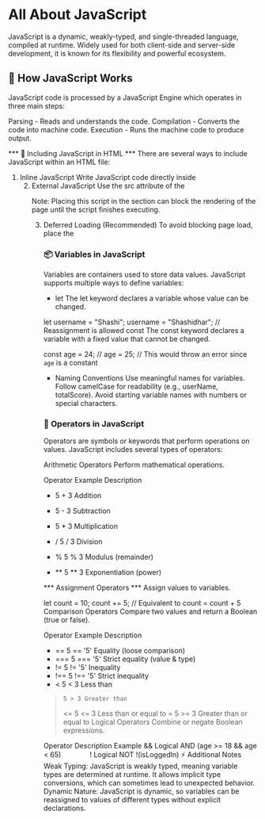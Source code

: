 # All About JavaScript
JavaScript is a dynamic, weakly-typed, and single-threaded language, compiled at runtime. Widely used for both client-side and server-side development, it is known for its flexibility and powerful ecosystem.

## 🧠 How JavaScript Works
JavaScript code is processed by a JavaScript Engine which operates in three main steps:

Parsing - Reads and understands the code.
Compilation - Converts the code into machine code.
Execution - Runs the machine code to produce output.

*** 📝 Including JavaScript in HTML ***
There are several ways to include JavaScript within an HTML file:

1. Inline JavaScript
   Write JavaScript code directly inside <script> tags in the <head> section:

<head>
  <script>
    alert("This Works!");
  </script>
</head>

2. External JavaScript
Use the src attribute of the <script> tag to link to an external JavaScript file:

<script src="assets/scripts/app.js"></script>

Note: Placing this script in the <head> section can block the rendering of the page until the script finishes executing.

3. Deferred Loading (Recommended)
   To avoid blocking page load, place the <script> tag just before the closing </body> tag. This allows the script to load after all HTML content has been rendered:

<body>
  <!-- HTML content -->
  <script src="assets/scripts/app.js"></script>
</body>

### 📦 Variables in JavaScript
Variables are containers used to store data values. JavaScript supports multiple ways to define variables:

* let
The let keyword declares a variable whose value can be changed.

let username = "Shashi";
username = "Shashidhar"; // Reassignment is allowed
const
The const keyword declares a variable with a fixed value that cannot be changed.

const age = 24;
// age = 25; // This would throw an error since `age` is a constant


* Naming Conventions
Use meaningful names for variables.
Follow camelCase for readability (e.g., userName, totalScore).
Avoid starting variable names with numbers or special characters.

### 🔧 Operators in JavaScript
Operators are symbols or keywords that perform operations on values. JavaScript includes several types of operators:

Arithmetic Operators
Perform mathematical operations.

Operator Example Description

* 5 + 3 Addition

* 5 - 3 Subtraction

* 5 \* 3 Multiplication

* / 5 / 3 Division
 
 * % 5 % 3 Modulus (remainder)
 *  ** 5 ** 3 Exponentiation (power)

 *** Assignment Operators ***
  Assign values to variables.

let count = 10;
count += 5; // Equivalent to count = count + 5
Comparison Operators
Compare two values and return a Boolean (true or false).

Operator Example Description
* == 5 == '5' Equality (loose comparison)
* === 5 === '5' Strict equality (value & type)
* != 5 != '5' Inequality
* !== 5 !== '5' Strict inequality
* < 5 < 3 Less than

>     5 > 3	Greater than
>
> <= 5 <= 3 Less than or equal to
> = 5 >= 3 Greater than or equal to
> Logical Operators
> Combine or negate Boolean expressions.

Operator Description Example
&& Logical AND (age >= 18 && age < 65)
`		`
! Logical NOT !(isLoggedIn)
⚡️ Additional Notes
Weak Typing: JavaScript is weakly typed, meaning variable types are determined at runtime. It allows implicit type conversions, which can sometimes lead to unexpected behavior.
Dynamic Nature: JavaScript is dynamic, so variables can be reassigned to values of different types without explicit declarations.
